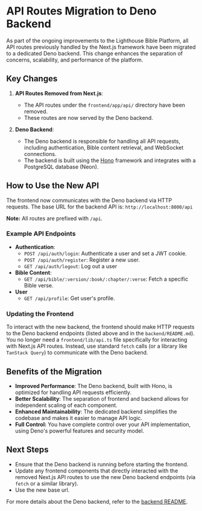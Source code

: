 # API Routes Migration to Deno Backend

As part of the ongoing improvements to the Lighthouse Bible Platform, all API routes previously handled by the Next.js framework have been migrated to a dedicated Deno backend. This change enhances the separation of concerns, scalability, and performance of the platform.

## Key Changes

1.  **API Routes Removed from Next.js**:
    *   The API routes under the `frontend/app/api/` directory have been removed.
    *   These routes are now served by the Deno backend.

2.  **Deno Backend**:
    *   The Deno backend is responsible for handling all API requests, including authentication, Bible content retrieval, and WebSocket connections.
    *   The backend is built using the [Hono](https://hono.dev) framework and integrates with a PostgreSQL database (Neon).

## How to Use the New API

The frontend now communicates with the Deno backend via HTTP requests. The base URL for the backend API is: `http://localhost:8000/api`

**Note:** All routes are prefixed with `/api`.

### Example API Endpoints

*   **Authentication**:
    *   `POST /api/auth/login`: Authenticate a user and set a JWT cookie.
    *   `POST /api/auth/register`: Register a new user.
    *   `GET /api/auth/logout`: Log out a user
*   **Bible Content**:
    *   `GET /api/bible/:version/:book/:chapter/:verse`: Fetch a specific Bible verse.
* **User**
    *    `GET /api/profile`: Get user's profile.

### Updating the Frontend

To interact with the new backend, the frontend should make HTTP requests to the Deno backend endpoints (listed above and in the `backend/README.md`).  You no longer need a `frontend/lib/api.ts` file specifically for interacting with Next.js API routes.  Instead, use standard `fetch` calls (or a library like `TanStack Query`) to communicate with the Deno backend.

## Benefits of the Migration

*   **Improved Performance**: The Deno backend, built with Hono, is optimized for handling API requests efficiently.
*   **Better Scalability**: The separation of frontend and backend allows for independent scaling of each component.
*   **Enhanced Maintainability**: The dedicated backend simplifies the codebase and makes it easier to manage API logic.
*   **Full Control:** You have complete control over your API implementation, using Deno's powerful features and security model.

## Next Steps

*   Ensure that the Deno backend is running before starting the frontend.
*   Update any frontend components that directly interacted with the removed Next.js API routes to use the new Deno backend endpoints (via `fetch` or a similar library).
*   Use the new base url.

For more details about the Deno backend, refer to the [backend README](../../../backend/README.md).